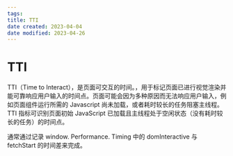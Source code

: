 ```yaml
---
tags:
title: TTI
date created: 2023-04-04
date modified: 2023-04-26
---
```


# TTI

TTI（Time to Interact），是页面可交互的时间。，用于标记页面已进行视觉渲染并能可靠响应用户输入的时间点。页面可能会因为多种原因而无法响应用户输入，例如页面组件运行所需的 Javascript 尚未加载，或者耗时较长的任务阻塞主线程。TTI 指标可识别页面初始 JavaScript 已加载且主线程处于空闲状态（没有耗时较长的任务）的时间点。

通常通过记录 window. Performance. Timing 中的 domInteractive 与 fetchStart 的时间差来完成。
